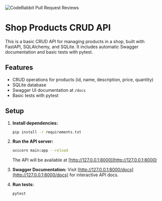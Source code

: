 ![CodeRabbit Pull Request Reviews](https://img.shields.io/coderabbit/prs/github/AidenC334/Python_FastAPI_Test?utm_source=oss&utm_medium=github&utm_campaign=AidenC334%2FPython_FastAPI_Test&labelColor=171717&color=FF570A&link=https%3A%2F%2Fcoderabbit.ai&label=CodeRabbit+Reviews)

# Shop Products CRUD API

This is a basic CRUD API for managing products in a shop, built with FastAPI, SQLAlchemy, and SQLite. It includes automatic Swagger documentation and basic tests with pytest.

## Features
- CRUD operations for products (id, name, description, price, quantity)
- SQLite database
- Swagger UI documentation at `/docs`
- Basic tests with pytest

## Setup

1. **Install dependencies:**
   ```bash
   pip install -r requirements.txt
   ```

2. **Run the API server:**
   ```bash
   uvicorn main:app --reload
   ```
   The API will be available at [http://127.0.0.1:8000](http://127.0.0.1:8000)

3. **Swagger Documentation:**
   Visit [http://127.0.0.1:8000/docs](http://127.0.0.1:8000/docs) for interactive API docs.

4. **Run tests:**
   ```bash
   pytest
   ``` 
